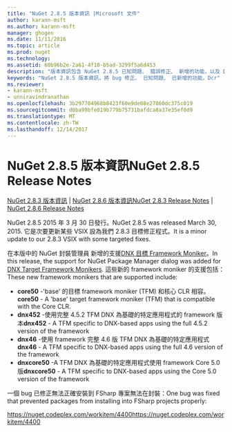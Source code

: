 ```yaml
---
title: "NuGet 2.8.5 版本資訊 |Microsoft 文件"
author: karann-msft
ms.author: karann-msft
manager: ghogen
ms.date: 11/11/2016
ms.topic: article
ms.prod: nuget
ms.technology: 
ms.assetid: 60b96b2e-2a61-4f10-b5ad-3299f5a6d453
description: "版本資訊包含 NuGet 2.8.5 已知問題、 錯誤修正、 新增的功能，以及 Dcr。"
keywords: "NuGet 2.8.5 版本資訊，將 bug 修正、 已知問題、 已新增的功能，Dcr"
ms.reviewer:
- karann-msft
- unniravindranathan
ms.openlocfilehash: 3b297704968b8423f60e9de08e27860dc375c019
ms.sourcegitcommit: d0ba99bfe019b779b75731bafdca8a37e35ef0d9
ms.translationtype: MT
ms.contentlocale: zh-TW
ms.lasthandoff: 12/14/2017
---
```

# <a name="nuget-285-release-notes"></a><span data-ttu-id="ae636-104">NuGet 2.8.5 版本資訊</span><span class="sxs-lookup"><span data-stu-id="ae636-104">NuGet 2.8.5 Release Notes</span></span>

<span data-ttu-id="ae636-105">[NuGet 2.8.3 版本資訊](../release-notes/nuget-2.8.3.md) | [NuGet 2.8.6 版本資訊](../release-notes/nuget-2.8.6.md)</span><span class="sxs-lookup"><span data-stu-id="ae636-105">[NuGet 2.8.3 Release Notes](../release-notes/nuget-2.8.3.md) | [NuGet 2.8.6 Release Notes](../release-notes/nuget-2.8.6.md)</span></span>

<span data-ttu-id="ae636-106">NuGet 2.8.5 2015 年 3 月 30 日發行。</span><span class="sxs-lookup"><span data-stu-id="ae636-106">NuGet 2.8.5 was released March 30, 2015.</span></span> <span data-ttu-id="ae636-107">它是次要更新某些 VSIX 設為我們 2.8.3 目標修正程式。</span><span class="sxs-lookup"><span data-stu-id="ae636-107">It is a minor update to our 2.8.3 VSIX with some targeted fixes.</span></span>

<span data-ttu-id="ae636-108">在本版中的 NuGet 封裝管理員 新增的支援[DNX 目標 Framework Moniker](https://github.com/aspnet/dnx)。</span><span class="sxs-lookup"><span data-stu-id="ae636-108">In this release, the support for NuGet Package Manager dialog was added for [DNX Target Framework Monikers](https://github.com/aspnet/dnx).</span></span>  <span data-ttu-id="ae636-109">這些新的 framework moniker 的支援包括：</span><span class="sxs-lookup"><span data-stu-id="ae636-109">These new framework monikers that are supported include:</span></span>

* <span data-ttu-id="ae636-110">**core50** -'base' 的目標 framework moniker (TFM) 和核心 CLR 相容。</span><span class="sxs-lookup"><span data-stu-id="ae636-110">**core50** - A 'base' target framework moniker (TFM) that is compatible with the Core CLR.</span></span>
* <span data-ttu-id="ae636-111">**dnx452** -使用完整 4.5.2 TFM DNX 為基礎的特定應用程式的 framework 版本</span><span class="sxs-lookup"><span data-stu-id="ae636-111">**dnx452** - A TFM specific to DNX-based apps using the full 4.5.2 version of the framework</span></span>
* <span data-ttu-id="ae636-112">**dnx46** -使用 framework 完整 4.6 版 TFM DNX 為基礎的特定應用程式</span><span class="sxs-lookup"><span data-stu-id="ae636-112">**dnx46** - A TFM specific to DNX-based apps using the full 4.6 version of the framework</span></span>
* <span data-ttu-id="ae636-113">**dnxcore50** -A TFM DNX 為基礎的特定應用程式使用 framework Core 5.0 版</span><span class="sxs-lookup"><span data-stu-id="ae636-113">**dnxcore50** - A TFM specific to DNX-based apps using the Core 5.0 version of the framework</span></span>

<span data-ttu-id="ae636-114">一個 bug 已修正無法正確安裝到 FSharp 專案無法在封裝：</span><span class="sxs-lookup"><span data-stu-id="ae636-114">One bug was fixed that prevented packages from installing into FSharp projects properly:</span></span>

<span data-ttu-id="ae636-115">https://nuget.codeplex.com/workitem/4400</span><span class="sxs-lookup"><span data-stu-id="ae636-115">https://nuget.codeplex.com/workitem/4400</span></span>